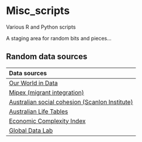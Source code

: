 # Misc_scripts
Various R and Python scripts

A staging area for random bits and pieces... 

## Random data sources

|Data sources  | 
|:------------- |
|[Our World in Data](https://ourworldindata.org/data)      | 
|[Mipex (migrant integration)](https://www.mipex.eu/download-pdf)|
|[Australian social cohesion (Scanlon Institute)](https://scanloninstitute.org.au/mapping-social-cohesion-2023/)|
|[Australian Life Tables](https://aga.gov.au/publications/life-tables/australian-life-tables-2020-22)|
|[Economic Complexity Index](https://oec.world/en/data-availability)|
|[Global Data Lab](https://globaldatalab.org/)|